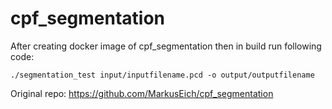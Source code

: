 # cpf_segmentation

After creating docker image of cpf_segmentation then in build run following code:

```
./segmentation_test input/inputfilename.pcd -o output/outputfilename
```
Original repo: https://github.com/MarkusEich/cpf_segmentation
